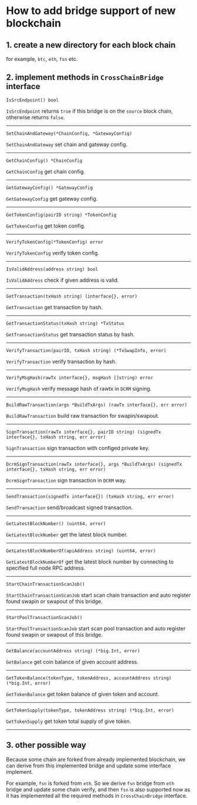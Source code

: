 # How to add bridge support of new blockchain

## 1. create a new directory for each block chain

for example, `btc`,  `eth`,  `fsn`  etc.

## 2. implement methods in `CrossChainBridge` interface

```golang
IsSrcEndpoint() bool
```
`IsSrcEndpoint` returns `true` if this bridge is on the `source` block chain, otherwise returns `false`.

------

```golang
SetChainAndGateway(*ChainConfig, *GatewayConfig)
```
`SetChainAndGateway` set chain and gateway config.

------

```golang
GetChainConfig() *ChainConfig
```
`GetChainConfig` get chain config.

------

```golang
GetGatewayConfig() *GatewayConfig
```
`GetGatewayConfig` get gateway config.

------

```golang
GetTokenConfig(pairID string) *TokenConfig
```
`GetTokenConfig` get token config.

------

```golang
VerifyTokenConfig(*TokenConfig) error
```
`VerifyTokenConfig` verify token config.

------

```golang
IsValidAddress(address string) bool
```
`IsValidAddress` check if given address is valid.

------

```golang
GetTransaction(txHash string) (interface{}, error)
```
`GetTransaction` get transaction by hash.

------

```golang
GetTransactionStatus(txHash string) *TxStatus
```
`GetTransactionStatus` get transaction status by hash.

------

```golang
VerifyTransaction(pairID, txHash string) (*TxSwapInfo, error)
```
`VerifyTransaction` verify transaction by hash.

------

```golang
VerifyMsgHash(rawTx interface{}, msgHash []string) error
```
`VerifyMsgHash` verify message hash of rawtx in `DCRM` signing.

------

```golang
BuildRawTransaction(args *BuildTxArgs) (rawTx interface{}, err error)
```
`BuildRawTransaction` build raw transaction for swapin/swapout.

------

```golang
SignTransaction(rawTx interface{}, pairID string) (signedTx interface{}, txHash string, err error)
```
`SignTransaction` sign transaction with configed private key.

------

```golang
DcrmSignTransaction(rawTx interface{}, args *BuildTxArgs) (signedTx interface{}, txHash string, err error)
```
`DcrmSignTransaction` sign transaction in `DCRM` way.

------

```golang
SendTransaction(signedTx interface{}) (txHash string, err error)
```
`SendTransaction` send/broadcast signed transaction.

------

```golang
GetLatestBlockNumber() (uint64, error)
```
`GetLatestBlockNumber` get the latest block number.

------

```golang
GetLatestBlockNumberOf(apiAddress string) (uint64, error)
```
`GetLatestBlockNumberOf` get the latest block number by connecting to specified full node RPC address.

------

```golang
StartChainTransactionScanJob()
```
`StartChainTransactionScanJob` start scan chain transaction and auto register found swapin or swapout of this bridge.

------

```golang
StartPoolTransactionScanJob()
```
`StartPoolTransactionScanJob` start scan pool transaction and auto register found swapin or swapout of this bridge.

------

```golang
GetBalance(accountAddress string) (*big.Int, error)
```
`GetBalance` get coin balance of given account address.

------

```golang
GetTokenBalance(tokenType, tokenAddress, accountAddress string) (*big.Int, error)
```
`GetTokenBalance` get token balance of given token and account.

------

```golang
GetTokenSupply(tokenType, tokenAddress string) (*big.Int, error)
```
`GetTokenSupply` get token total supply of give token.

------

## 3. other possible way

Because some chain are forked from already implemented blockchain, we can derive from this implemented bridge and update some interface implement.

For example, `fsn` is forked from `eth`. So we derive `fsn` bridge from `eth` bridge and update some chain verify, and then `fsn` is also supported now as it has implememted all the required methods in `CrossChainBridge` interface.
